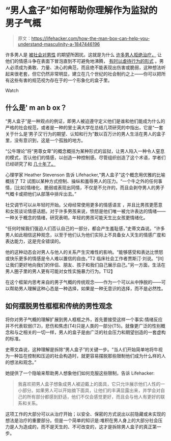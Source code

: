 # “男人盒子”如何帮助你理解作为监狱的男子气概

> 原文：<https://lifehacker.com/how-the-man-box-can-help-you-understand-masculinity-a-1847446196>

许多男人是 [被社会对男性](https://www.theatlantic.com/health/archive/2019/02/toxic-masculinity-history/583411/) 的期望所困扰。这就是为什么 [许多男人拒绝治疗，](https://lifehacker.com/why-men-resist-going-to-therapy-and-why-we-shouldnt-1846328708) 让他们的情感斗争在表面下冒泡直到不可避免地沸腾， [有时以虐待行为的形式](https://www.ncbi.nlm.nih.gov/pmc/articles/PMC3532855/) 。男人必须成为勇敢、力量、决心的典范，而且绝不能表现出伤害或脆弱，这种想法听起来很老套，但它仍然非常明显，建立在几个世纪的社会制约之上——你可以把所有这些有害的规范视为存在于的一个形象化的盒子里。

Watch

## 什么是' m an b ox？

“男人盒子”是一种观点的例证，即男人被迫遵守定义他们是谁和他们能成为什么的严格的社会规范，或者是一种的里士满大学在总结几项研究的中指出，它是“一套关于什么是‘男子汉’行为的期望、认知和行为”数以百万计的男人生活在男人的盒子里，没有意识到，这是一个孤独的地方。

“公牛理论”将“男尊女卑”的概念概括为某种形式的监狱，让男人陷入一种令人窒息的模式，否认他们的情感，以创造一种控制感。尽管组织创造了这个术语，学者们已经研究了和 [几十年了。](https://drum.lib.umd.edu/handle/1903/6862)

心理学家 Heather Stevenson 告诉 Lifehacker,“男人盒子”这个概念用优雅的比喻概括了 T2 试图以某种方式控制、操纵和羞辱男人的压力。“一个牛之外的任何事情，[比如]情绪化、脆弱或表现出同情，不仅是不允许的，而且会剥夺男人的男子气概卡或把他们从部落中排斥出去。”

社交调节可以从年轻时开始。父母经常使用更多的情感语言 ，并且比男孩更愿意和女孩谈论情感话题。对于许多男孩来说，愤怒是他们唯一被允许表达的情绪——一种关于概念的情绪，研究表明，年轻的男孩可能天生比女孩更情绪化。

“任何时候我们强迫人们否认自己的一部分，都会产生羞耻感，”史蒂文森说。“许多男人如此相信这种观念，以至于他们认为他们实际上不具备女人天生的情感广度和表达能力，这是完全错误的。

他的这种动态会对男人与他人的关系产生灾难性的影响。“能够感受和表达比愤怒或快乐更多的情感是令人难以置信的自由，”T2 临床社会工作者贾斯汀·刘说。“[It] 让我们更好地向我们的伴侣、朋友、孩子和我们自己展示自己。”另一方面，生活在男人圈子里的男人更有可能对女性实施暴力行为。T12】

在这个框架内思考来自的男子气概的传统观念——作为一个可以从中挣脱的——可以帮助男人理解这种心态是一种选择，如果是一种无意识的选择，而不是必然性。

## 如何摆脱男性框框和传统的男性观念

将你对男子气概的理解扩展到男人框框之外，首先要接受这样一个事实:情绪反应并不代表软弱(T2)，悲伤和焦虑(T4)只是人类的一部分(T5)。就像更广泛的性别概念和与之相关的一切一样，男人的盒子是由广泛的社会压力和期望创造的一套虚构的标准。

史蒂文森说，这种理解是拆除“男人盒子”的关键一步。“当人们开始简单地将牛视为一种旨在控制和压迫的社会构造时，就更容易摆脱那些限制他们成为什么样的人的想法和观念。”

她提供了一个隐喻来帮助男人想象他们如何克服这些限制，告诉 Lifehacker:

> 我喜欢把男人盒子想象成男人被迫戴上的面具，它只允许展示他们人性的一小部分。如果男人可以开始摘下面具，让他们的丰满显露出来，并学会对自己的所有部分都感到舒适，他们不仅会感觉更好，而且会与他人有更好的联系和关系。

这项工作的大部分可以从治疗开始；以安全、保密的方式说出以前隐藏或未实现的想法是治疗的重要部分。但是一个简单的知识是:堆积在男人身上的大部分社会压力是人为造成的，而不是天生的、不可改变的，这才是拆除男人盒子的真正第一步。